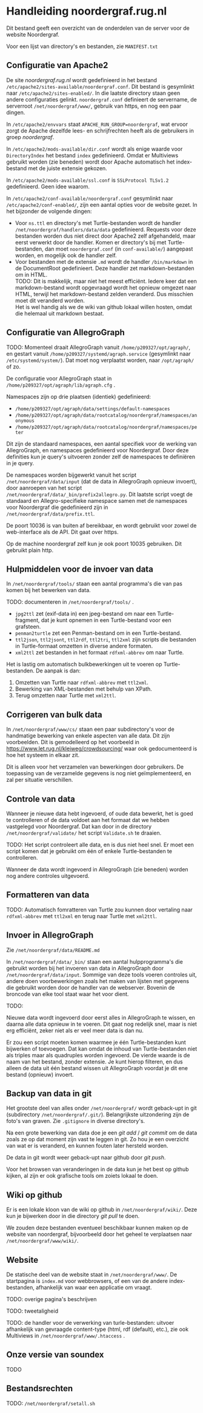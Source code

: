 # Handleiding noordergraf.rug.nl

Dit bestand geeft een overzicht van de onderdelen van de server voor
de website Noordergraf.

Voor een lijst van directory's en bestanden, zie `MANIFEST.txt`

## Configuratie van Apache2


De site *noordergraf.rug.nl* wordt gedefinieerd in het bestand
`/etc/apache2/sites-available/noordergraf.conf`. Dit bestand is
gesymlinkt naar `/etc/apache2/sites-enabled/`. In die laatste directory
staan geen andere configuraties gelinkt. `noordergraf.conf` definieert
de servername, de serverroot `/net/noordergraf/www/`, gebruik van https,
en nog een paar dingen.

In `/etc/apache2/envvars` staat `APACHE_RUN_GROUP=noordergraf`, wat
ervoor zorgt de Apache dezelfde lees- en schrijfrechten heeft als de
gebruikers in groep *noordergraf*.

In `/etc/apache2/mods-available/dir.conf` wordt als enige waarde voor
`DirectoryIndex` het bestand `index` gedefinieerd. Omdat er Multiviews
gebruikt worden (zie beneden) wordt door Apache automatisch het
index-bestand met de juiste extensie gekozen.

In `/etc/apache2/mods-available/ssl.conf` is `SSLProtocol TLSv1.2`
gedefinieerd. Geen idee waarom.

In `/etc/apache2/conf-available/noordergraf.conf` gesymlinkt naar
`/etc/apache2/conf-enabled/`, zijn een aantal opties voor de website
gezet. In het bijzonder de volgende dingen:

 - Voor `ns.ttl` en directory's met Turtle-bestanden wordt de handler
   `/net/noordergraf/handlers/data/data` gedefinieerd. Requests voor
   deze bestanden worden dus niet direct door Apache2 zelf
   afgehandeld, maar eerst verwerkt door de handler. Komen er
   directory's bij met Turtle-bestanden, dan moet `noordergraf.conf` (in
   `conf-available/`) aangepast worden, en mogelijk ook de handler zelf.
 - Voor bestanden met de extensie `.md` wordt de handler `/bin/markdown`
   in de DocumentRoot gedefinieert. Deze handler zet
   markdown-bestanden om in HTML. \
   TODO: Dit is makkelijk, maar niet het meest efficiënt. Iedere keer
   dat een markdown-bestand wordt opgevraagd wordt het opnieuw omgezet
   naar HTML, terwijl het markdown-bestand zelden veranderd. Dus
   misschien moet dit veranderd worden. \
   Het is wel handig als we de wiki van github lokaal willen hosten,
   omdat die helemaal uit markdown bestaat.


## Configuratie van AllegroGraph

TODO: Momenteel draait AllegroGraph vanuit `/home/p209327/opt/agraph/`,
en gestart vanuit `/home/p209327/systemd/agraph.service` (gesymlinkt
naar `/etc/systemd/system/`). Dat moet nog verplaatst worden, naar
`/opt/agraph/` of zo.

De configuratie voor AllegroGraph staat in
`/home/p209327/opt/agraph/lib/agraph.cfg` .

Namespaces zijn op drie plaatsen (identiek) gedefinieerd:

 - `/home/p209327/opt/agraph/data/settings/default-namespaces`
 - `/home/p209327/opt/agraph/data/rootcatalog/noordergraf/namespaces/anonymous`
 - `/home/p209327/opt/agraph/data/rootcatalog/noordergraf/namespaces/peter`

Dit zijn de standaard namespaces, een aantal specifiek voor de
werking van AllegroGraph, en namespaces gedefinieerd voor Noordergraf.
Door deze definities kun je query's uitvoeren zonder zelf de
namespaces te definiëren in je query.

De namespaces worden bijgewerkt vanuit het script
`/net/noordergraf/data/input` (dat de data in AllegroGraph opnieuw
invoert), door aanroepen van het script
`/net/noordergraf/data/_bin/prefix2allegro.py`. Dit laatste script voegt de
standaard en Allegro-specifieke namespace samen met de namespaces voor
Noordergraf die gedefinieerd zijn in `/net/noordergraf/data/prefix.ttl`.

De poort 10036 is van buiten af bereikbaar, en wordt gebruikt voor
zowel de web-interface als de API. Dit gaat over https.

Op de machine noordergraf zelf kun je ook poort 10035 gebruiken. Dit
gebruikt plain http.

## Hulpmiddelen voor de invoer van data

In `/net/noordergraf/tools/` staan een aantal programma's die van pas
komen bij het bewerken van data.

TODO: documenteren in `/net/noordergraf/tools/` .

 - `jpg2ttl` zet (exif-data in) een jpeg-bestand om naar een
   Turtle-fragment, dat je kunt opnemen in een Turtle-bestand voor een
   grafsteen.
 - `penman2turtle` zet een Penman-bestand om in een Turtle-bestand.
 - `ttl2json`, `ttl2jsont`, `ttl2rdf`, `ttl2tri`, `ttl2xml` zijn scripts die
   bestanden in Turtle-formaat omzetten in diverse andere formaten.
 - `xml2ttl` zet bestanden in het formaat `rdfxml-abbrev` om naar Turtle.

Het is lastig om automatisch bulkbewerkingen uit te voeren op
Turtle-bestanden. De aanpak is dan:

 1. Omzetten van Turtle naar `rdfxml-abbrev` met `ttl2xml`.
 2. Bewerking van XML-bestanden met behulp van XPath.
 3. Terug omzetten naar Turtle met `xml2ttl`.


## Corrigeren van bulk data

In `/net/noordergraf/www/cs/` staan een paar subdirectory's voor de
handmatige bewerking van enkele aspecten van alle data. Dit zijn
voorbeelden. Dit is gemodelleerd op het voorbeeld in
https://www.let.rug.nl/kleiweg/crowdsourcing/ waar ook gedocumenteerd
is hoe het systeem in elkaar zit.

Dit is alleen voor het verzamelen van bewerkingen door gebruikers. De
toepassing van de verzamelde gegevens is nog niet geïmplementeerd, en
zal per situatie verschillen.


## Controle van data

Wanneer je nieuwe data hebt ingevoerd, of oude data bewerkt, het is
goed te controlleren of de data voldoet aan het formaat dat we hebben
vastgelegd voor Noordergraf. Dat kan door in de directory
`/net/noordergraf/validate/` het script `Validate.sh` te draaien. 

TODO: Het script controleert alle data, en is dus niet heel snel. Er
moet een script komen dat je gebruikt om één of enkele
Turtle-bestanden te controlleren.

Wanneer de data wordt ingevoerd in AllegroGraph (zie beneden) worden
nog andere controles uitgevoerd.


## Formatteren van data

TODO: Automatisch fomratteren van Turtle zou kunnen door vertaling
naar `rdfxml-abbrev` met `ttl2xml` en terug naar Turtle met `xml2ttl`.


## Invoer in AllegroGraph

Zie `/net/noordergraf/data/README.md`

In `/net/noordergraf/data/_bin/` staan een aantal hulpprogramma's die
gebruikt worden bij het invoeren van data in AllegroGraph door
`/net/noordergraf/data/input`. Sommige van deze tools voeren controles
uit, andere doen voorbewerkingen zoals het maken van lijsten met
gegevens die gebruikt worden door de handler van de webserver. Bovenin
de broncode van elke tool staat waar het voor dient.

TODO:

Nieuwe data wordt ingevoerd door eerst alles in AllegroGraph te
wissen, en daarna alle data opnieuw in te voeren. Dit gaat nog
redelijk snel, maar is niet erg efficiënt, zeker niet als er veel meer
data is dan nu.

Er zou een script moeten komen waarmee je één Turtle-bestanden kunt
bijwerken of toevoegen. Dat kan omdat de inhoud van Turtle-bestanden
niet als triples maar als quadruples worden ingevoerd. De vierde
waarde is de naam van het bestand, zonder extensie. Je kunt hierop
filteren, en dus alleen de data uit één bestand wissen uit
AllegroGraph voordat je dit ene bestand (opnieuw) invoert.


## Backup van data in git

Het grootste deel van alles onder `/net/noordergraf/` wordt geback-upt in
git (subdirectory `/net/noordergraf/.git/`). Belangrijkste uitzondering
zijn de foto's van graven. Zie `.gitignore` in diverse directory's.

Na een grote bewerking van data doe je een *git add* / *git commit*
om de data zoals ze op dat moment zijn vast te leggen in git. Zo hou
je een overzicht van wat er is veranderd, en kunnen fouten later
hersteld worden.

De data in git wordt weer geback-upt naar github door *git push*. 

Voor het browsen van veranderingen in de data kun je het best op
github kijken, al zijn er ook grafische tools om zoiets lokaal te
doen.


## Wiki op github

Er is een lokale kloon van de wiki op github in
`/net/noordergraf/wiki/`.
Deze kun je bijwerken door in die directory *git pull* te doen.

We zouden deze bestanden eventueel beschikbaar kunnen maken op de
website van noordergraf, bijvoorbeeld door het geheel te verplaatsen
naar `/net/noordergraf/www/wiki/`.


## Website

De statische deel van de website staat in `/net/noordergraf/www/`. De
startpagina is `index.md` voor webbrowsers, of een van de andere
index-bestanden, afhankelijk van waar een applicatie om vraagt.

TODO: overige pagina's beschrijven

TODO: tweetaligheid

TODO: de handler voor de verwerking van turle-bestanden: uitvoer
afhankelijk van gevraagde content-type (html, rdf (default), etc.),
zie ook Multiviews in `/net/noordergraf/www/.htaccess` .


## Onze versie van soundex

TODO


## Bestandsrechten

TODO: `/net/noordergraf/setall.sh`
